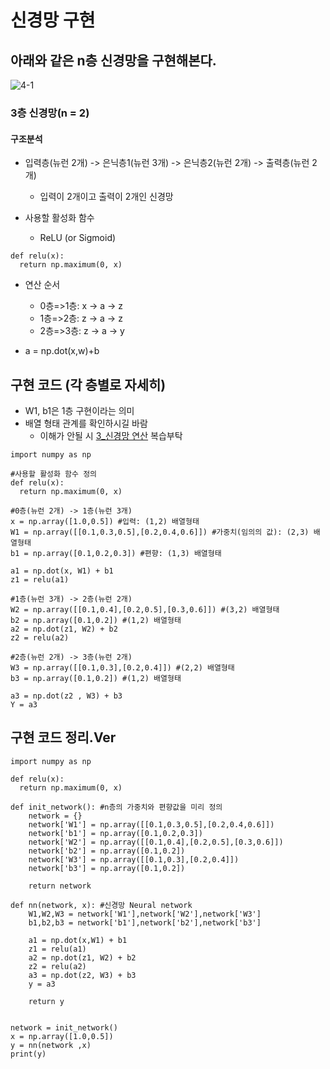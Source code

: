 # 신경망 구현

## 아래와 같은 n층 신경망을 구현해본다.

![4-1](https://user-images.githubusercontent.com/63298243/90955717-e4afd500-e4ba-11ea-8414-868eb72bfafc.png)


### 3층 신경망(n = 2)
#### 구조분석
- 입력층(뉴런 2개) -> 은닉층1(뉴런 3개) -> 은닉층2(뉴런 2개) -> 출력층(뉴런 2개)
  - 입력이 2개이고 출력이 2개인 신경망

- 사용할 활성화 함수
  - ReLU (or Sigmoid)
```Py
def relu(x):
  return np.maximum(0, x)
```

- 연산 순서
  - 0층=>1층: x -> a -> z
  - 1층=>2층: z -> a -> z
  - 2층=>3층: z -> a -> y

- a = np.dot(x,w)+b
## 구현 코드 (각 층별로 자세히)
- W1, b1은 1층 구현이라는 의미
- 배열 형태 관계를 확인하시길 바람
  - 이해가 안될 시 [3_신경망 연산](https://github.com/cpprhtn/Cppthrn-s_Deep_Learning/tree/master/3_%EC%8B%A0%EA%B2%BD%EB%A7%9D%EC%97%B0%EC%82%B0) 복습부탁
```Py
import numpy as np

#사용할 활성화 함수 정의
def relu(x):
  return np.maximum(0, x)

#0층(뉴런 2개) -> 1층(뉴런 3개)
x = np.array([1.0,0.5]) #입력: (1,2) 배열형태
W1 = np.array([[0.1,0.3,0.5],[0.2,0.4,0.6]]) #가중치(임의의 값): (2,3) 배열형태
b1 = np.array([0.1,0.2,0.3]) #편향: (1,3) 배열형태

a1 = np.dot(x, W1) + b1
z1 = relu(a1)

#1층(뉴런 3개) -> 2층(뉴런 2개)
W2 = np.array([[0.1,0.4],[0.2,0.5],[0.3,0.6]]) #(3,2) 배열형태
b2 = np.array([0.1,0.2]) #(1,2) 배열형태
a2 = np.dot(z1, W2) + b2
z2 = relu(a2)

#2층(뉴런 2개) -> 3층(뉴런 2개)
W3 = np.array([[0.1,0.3],[0.2,0.4]]) #(2,2) 배열형태
b3 = np.array([0.1,0.2]) #(1,2) 배열형태

a3 = np.dot(z2 , W3) + b3
Y = a3
```

## 구현 코드 정리.Ver
```Py
import numpy as np

def relu(x):
  return np.maximum(0, x)

def init_network(): #n층의 가중치와 편향값을 미리 정의
    network = {}
    network['W1'] = np.array([[0.1,0.3,0.5],[0.2,0.4,0.6]])
    network['b1'] = np.array([0.1,0.2,0.3])
    network['W2'] = np.array([[0.1,0.4],[0.2,0.5],[0.3,0.6]])
    network['b2'] = np.array([0.1,0.2])
    network['W3'] = np.array([[0.1,0.3],[0.2,0.4]])
    network['b3'] = np.array([0.1,0.2])

    return network

def nn(network, x): #신경망 Neural network
    W1,W2,W3 = network['W1'],network['W2'],network['W3']
    b1,b2,b3 = network['b1'],network['b2'],network['b3']

    a1 = np.dot(x,W1) + b1
    z1 = relu(a1)
    a2 = np.dot(z1, W2) + b2
    z2 = relu(a2)
    a3 = np.dot(z2, W3) + b3
    y = a3

    return y


network = init_network()
x = np.array([1.0,0.5])
y = nn(network ,x)
print(y)
```
